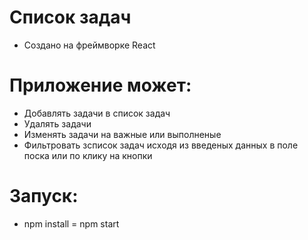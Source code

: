 # Список задач

- Создано на фреймворке React 

# Приложение может:

- Добавлять задачи в список задач
- Удалять задачи
- Изменять задачи на важные или выполненые
- Фильтровать зсписок задач исходя из введеных данных в поле поска или по клику на кнопки

# Запуск:

- npm install
= npm start
